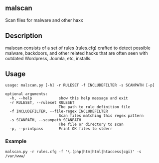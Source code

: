 ## malscan

Scan files for malware and other haxx

## Description

malscan consists of a set of rules (rules.cfg) crafted to detect possible
malware, backdoors, and other related hacks that are often seen with outdated
Wordpress, Joomla, etc, installs.

## Usage

    usage: malscan.py [-h] -r RULESET -f INCLUDEFILTER -s SCANPATH [-p]

    optional arguments:
      -h, --help            show this help message and exit
      -r RULESET, --ruleset RULESET
                            The path to rule definition file
      -f INCLUDEFILTER, --file-regex INCLUDEFILTER
                            Scan files matching this regex pattern
      -s SCANPATH, --scanpath SCANPATH
                            The file or directory to scan
      -p, --printpass       Print OK files to stderr


### Example
    malscan.py -r rules.cfg -f '\.(php|htm|html|htaccess|cgi)' -s /var/www/

